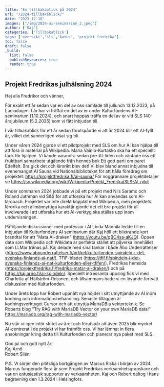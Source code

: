 ```yaml
---
title: "En tillbakablick på 2024"
url: "/2024-tillbakablick/"
date: "2023-12-18"
images: ["/img/2024-ai-seminarium_2.jpeg"]
author: ['Kaj']
categories: ['Tillbakablick']
tags: ['översikt','sls','kotus', 'projekt fredrika']
toc: false
draft: false
_build:
  list: false
  publishResources: true
  render: true
---
```


## Projekt Fredrikas julhälsning 2024

Hej alla Fredrikor och vänner, 

För exakt ett år sedan var en del av oss samlade till jullunch 13.12.2023, på Luciadagen. I år har vi träffat en del av er under Kulturfondens AI-seminarium (1.10.2024), och snart hoppas träffa en del av er vid SLS 140-årsjubileum (5.2.2025) som vi fått inbjudan till. 

I vår tillbakablick för ett år sedan förutspådde vi att år 2024 blir ett AI-fyllt år, vilket det sannerligen visat sig bli. 

Under våren 2024 gjorde vi ett pilotprojekt med SLS om hur AI kan hjälpa till att föra in material på Wikipedia. Maria Vainio-Kurtakko ska ha ett speciellt tack för hjälpen. Vi kände varandra sedan pre-AI-tiden och väntade oss ett fruktbart samarbete utgående från hennes bok Ett gott parti om paret Edelfelt. Bra gick det och lärorikt blev det! Vi blev bland annat inbjudna till evenemanget AI Sauna vid Nationalbiblioteket för att hålla föredrag om projektet: https://projektfredrika.fi/ai-sauna/ För noggrannare projektdetaljer se https://sv.wikipedia.org/wiki/Wikipedia:Projekt_Fredrika/SLS-AI-pilot

Under sommaren 2024 jobbade vi på ett projekt med Nils Saramo och Roland Juthman vid S&S för att utforska hur AI kan användas som AI-lärcoach. Projektet var inte direkt kopplat med Wikipedia, men projektets lärorika och allmännyttiga karaktär gjorde det ett bra projekt för all involverade i att utforska hur ett AI-verktyg ska ställas upp inom undervisningen. 

Påföljande diskussioner med professor i AI Linda Mannila ledde till en inbjudan till Kulturfondens AI seminarium där Kaj höll ett blixtrande kort brandtal för att "Mata AI-draken" (https://youtu.be/qBC4sa-aKJQ). Öppen data som Wikipedia och Wikidata är perfekta stället att påverka innehållet som LLMar tränas på. Kaj delade med sina tankar i både Åbo Underrättelser (https://www.abounderrattelser.fi/artikel/kulturfonden-spindeln-i-det-svenska-finlands-ai-nat/), TFiF-bladet (https://tfif.fi/spindeln-i-det-svenska-finlands-ai-nat-kulturfonden-eller-tfifen/), Fredrikas hemsida (https://projektfredrika.fi/fredrika-matar-ai-draken/) och på https://kaj.arno.fi/ai-spindeln/. Speciellt intressanta uppslag fick vi med Charlotta af Hällström-Reijonen, och tillsammans hade vi en lovande fortsatt diskussion med Kulturfonden.

Under årets lopp har Robert uppnått nya höjder i sitt utnyttjande av AI inom kodning och informationsbehandling. Senaste tilläggen är kodningsverktyget Cursor och att utnyttja MariaDB:s vektorteknik. Se Roberts blog "Try RAG with MariaDB Vector on your own MariaDB data!" https://mariadb.org/rag-with-mariadb-vector/

Nu står vi igen inför slutet av året och förutspår att även 2025 blir mycket AI-centrerat i de projekt vi har framför oss. Vi har lämnat in flera ansökningar kring detta till Kulturfonden och planerar nya paket med SLS.

God jul och gott nytt år!<br>
Kaj Arnö<br>
Robert Silén

P.S. Vi sörjer den plötsliga bortgången av Marcus Riska i början av 2024. Marcus fungerade flera år som Projekt Fredrikas verksamhetsgranskare och var en entusiastisk supporter av verksamheten. Kaj och Robert deltog i hans begravning den 1.3.2024 i Helsingfors. 